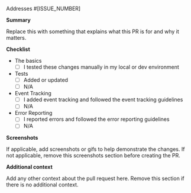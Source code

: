 Addresses #[ISSUE_NUMBER]

**Summary**

Replace this with something that explains what this PR is for and why it matters.

**Checklist**

- The basics
  - [ ] I tested these changes manually in my local or dev environment
- Tests
  - [ ] Added or updated
  - [ ] N/A
- Event Tracking
  - [ ] I added event tracking and followed the event tracking guidelines
  - [ ] N/A
- Error Reporting
  - [ ] I reported errors and followed the error reporting guidelines
  - [ ] N/A

**Screenshots**

If applicable, add screenshots or gifs to help demonstrate the changes. If not applicable, remove this screenshots
section before creating the PR.

**Additional context**

Add any other context about the pull request here. Remove this section if there is no additional context.
